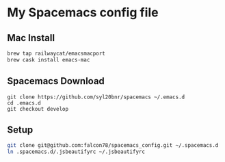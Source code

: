 # My Spacemacs config file

## Mac Install

```bash
brew tap railwaycat/emacsmacport
brew cask install emacs-mac
```

## Spacemacs Download
```
git clone https://github.com/syl20bnr/spacemacs ~/.emacs.d
cd .emacs.d
git checkout develop
```

## Setup

```bash
git clone git@github.com:falcon78/spacemacs_config.git ~/.spacemacs.d
ln .spacemacs.d/.jsbeautifyrc ~/.jsbeautifyrc
```

